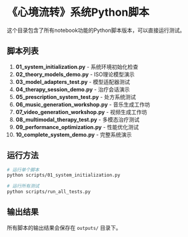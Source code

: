 # 《心境流转》系统Python脚本

这个目录包含了所有notebook功能的Python脚本版本，可以直接运行测试。

## 脚本列表

1. **01_system_initialization.py** - 系统环境初始化检查
2. **02_theory_models_demo.py** - ISO理论模型演示
3. **03_model_adapters_test.py** - 模型适配器测试
4. **04_therapy_session_demo.py** - 治疗会话演示
5. **05_prescription_system_test.py** - 处方系统测试
6. **06_music_generation_workshop.py** - 音乐生成工作坊
7. **07_video_generation_workshop.py** - 视频生成工作坊
8. **08_multimodal_therapy_test.py** - 多模态治疗测试
9. **09_performance_optimization.py** - 性能优化测试
10. **10_complete_system_demo.py** - 完整系统演示

## 运行方法

```bash
# 运行单个脚本
python scripts/01_system_initialization.py

# 运行所有测试
python scripts/run_all_tests.py
```

## 输出结果

所有脚本的输出结果会保存在 `outputs/` 目录下。